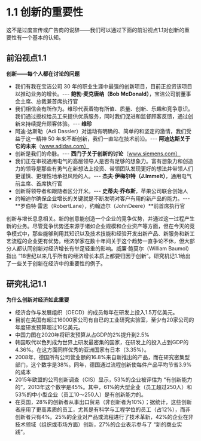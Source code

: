 # 1.1 创新的重要性

这不是过度宣传或广告商的说辞——我们可以通过下面的前沿视点1.1对创新的重要性有一个基本的认知。

## 前沿视点1.1

**创新——每个人都在讨论的问题**

* 我们有我在宝洁公司 30 年的职业生涯中最强的创新项目，目前正投资该项目以推动业务的增长。--- **鲍勃·麦克唐纳（Bob McDonald）**，宝洁公司前董事会主席、总裁兼首席执行官
* 我们相信会有所作为。维珍代表着物有所值、质量、创新、乐趣和竞争意识。我们通过授权给员工来提供优质服务，同时我们促进和监督顾客反馈，通过创新来持续提升顾客体验。--- **维珍**
* 阿迪·达斯勒（Adi Dassler）对运动有明确的、简单的和坚定的激情，我们受益于这一精神 50 年来不断创新，我们一直站在技术前沿。--- **阿迪达斯关于它的未来**（www.adidas.com）
* 创新是我们的命脉。--- **西门子关于创新的讨论**（www.siemens.com）
* 我们正在审视通用电气的高层领导人是否有足够的想象力。富有想象力和创造力的领导是那些有勇气在新想法上投资、带领团队发现更好的想法并带领人们更谨慎、更理性地承担风险的人。--- **杰夫·伊梅尔特（J.Immelt）**，通用电气前主席、首席执行官
* 创新将领导者和跟随者区分开米。--- **史蒂夫·乔布斯**，苹果公司联合创始人
* 约翰迪尔确保企业增长的关键就是不断发明对客户有用的新产品的能力。--- **罗伯特·雷恩（RobertLane），约翰迪尔（JohnDeere）**前首席执行官

创新与增长息息相关。新的创意能创造一个企业的竞争优势，并通过这一过程产生新的业务。尽管竞争优势还来源于诸如企业规模和企业资产等方面，但在今天的竞争模式中，那些能够利用其知识以及技术技能和经验开发出新产品、新服务和新工艺流程的企业更有优势。经济学家在数十年间关于这个趋势一直争论不休，但大部分人都认同创新对经济增长有举足轻重的影响。威廉·鲍莫尔（William Baumol）指出 “18世纪以来几乎所有的经济增长本质上都要归因于创新”。研究机记1.1给出了一些关于创新在经济中的重要性的例子。

## 研究礼记1.1

**为什么创新对经济如此重要**
* 经济合作与发展组织（OECD）的成员每年在研发上投入1.5万亿美元。
* 目前在美国有超过16000家公司有自已的工业研究实验室，至少有20家公司的年度研发预算超过10亿美元。
* 中国力图在2020年将研发预算从占GDP的2%提升到2.5%
* 韩国取代以色列成为世界上研发最密集的国家，在研发上的投入占到GDP的4.36%。在这方面同样优秀的亚洲国家有日本（3.35%）。
* 2008年，德国所有公司营业额的16.8%来自新推出的产品，而在研究密集型部门，这个数字是38%。同年，德国通过流程创新使每件产品平均节省3.9%的成本
* 2015年欧盟的公司创新调查（CIS）显示，53%的企业被评估为 “有创新能力的”，2013年这个数字是45%。其中，61%的大型企业（员工超过250人）和53%的中小型企业（员工10～250人）是有创新能力的。
* 在英国，28%的创新者从事出口贸易（非创新者为10%）；据统计，这些创新者座用了更高素质的员工，尤其是有科学与工程学位的员工（占12%），而非创新者只有4%。25%的企业对产品或流程进行了技术革新，42%的企业在非技术领域（组织或市场方面）创新，27%的企业表示参与了 “新的商业实践”。
